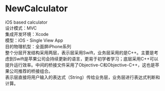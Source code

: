 # NewCalculator
iOS based calculator  
设计模式：MVC  
集成开发环境：Xcode  
模型：iOS - Single View App  
目的物理机型：全面屏iPhone系列  
整个分层开发结构采用两层，表示层采用Swift，业务层采用的是C++。主要是考虑到Swift是苹果公司会持续更新的语言，更易于初学者学习；底层采用C++可以提升运行效率。中间的桥接文件采用了Objective-C和Objective-C++，这也是苹果公司推荐的桥接组合。  
表示层直接将用户输入的表达式（String）传给业务层，业务层进行表达式判断和计算。
